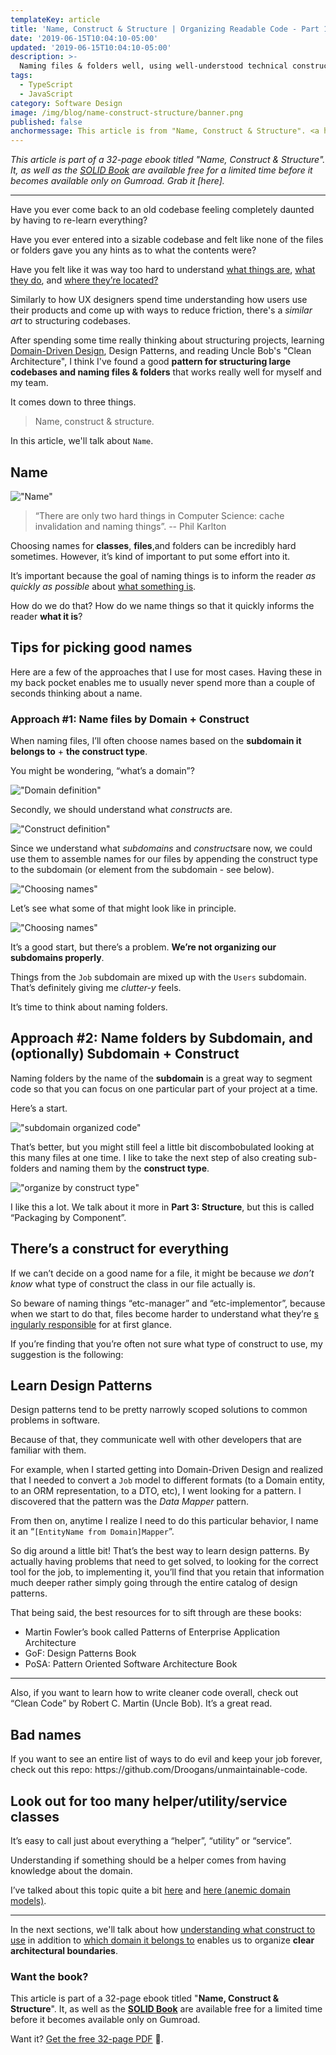 ```yaml
---
templateKey: article
title: 'Name, Construct & Structure | Organizing Readable Code - Part 1'
date: '2019-06-15T10:04:10-05:00'
updated: '2019-06-15T10:04:10-05:00'
description: >-
  Naming files & folders well, using well-understood technical constructs and strategically organizing files well are three ways to improve our ability to change code quickly. 
tags:
  - TypeScript
  - JavaScript
category: Software Design
image: /img/blog/name-construct-structure/banner.png
published: false
anchormessage: This article is from "Name, Construct & Structure". <a href="https://solidbook.io">Get it while it's free</a>.
---
```


_This article is part of a 32-page ebook titled "Name, Construct & Structure". It, as well as the [SOLID Book](https://solidbook.io) are available free for a limited time before it becomes available only on Gumroad. Grab it [here]._

---

Have you ever come back to an old codebase feeling completely daunted by having to re-learn everything?

Have you ever entered into a sizable codebase and felt like none of the files or folders gave you any hints as to what the contents were?

Have you felt like it was way too hard to understand <u>w​hat things are</u>,​ ​<u>what they do</u>,​ and <u>w​here they’re located?</u>​

Similarly to how UX designers spend time understanding how users use their products and come up with ways to reduce friction, there's a _similar art_ to structuring codebases.

After spending some time really thinking about structuring projects, learning [Domain-Driven Design](/articles/domain-driven-design-intro/), Design Patterns, and reading Uncle Bob's "Clean Architecture", I think I've found a good **pattern for structuring large codebases and naming files & folders** that works really well for myself and my team.

It comes down to three things.

> Name, construct & structure.

In this article, we'll talk about `Name`.

## <a  class="anchor" name="Name"></a>Name

!["Name"](/img/blog/name-construct-structure/name.png)

> “There are only two hard things in Computer Science: cache invalidation and naming things”. -- Phil Karlton

Choosing names for **c​lasses**,​ **​files**, ​and f​olders​ can be incredibly hard sometimes. However, it’s kind of important to put some effort into it.

It’s important because the goal of naming things is to inform the reader _as quickly as possible_ about <u>what something is</u>​​.

How do we do that? How do we name things so that it quickly informs the reader **what it is​**?

## <a  class="anchor" name="Picking-good-names"></a>Tips for picking good names

Here are a few of the approaches that I use for most cases. Having these in my back pocket enables me to usually never spend more than a couple of seconds thinking about a name.

### Approach #1: Name files by Domain + Construct

When naming f​iles, ​I’ll often choose names based on the **s​ubdomain it belongs to** ​+ **the c​onstruct type**.

You might be wondering, “what’s a domain”?

!["Domain definition"](/img/blog/name-construct-structure/domain-definition.png)

Secondly, we should understand what _c​onstructs_ a​re.

!["Construct definition"](/img/blog/name-construct-structure/construct-definition.png)

Since we understand what _s​ubdomains_ a​nd _c​onstructs_​ are now, we could use them to assemble names for our files by appending the c​onstruct​ type to the s​ubdomain (or element from the subdomain - see below).

!["Choosing names"](/img/blog/name-construct-structure/choosing-names.svg)

Let’s see what some of that might look like in principle.

!["Choosing names"](/img/blog/name-construct-structure/screenshot-1.png)

It’s a good start, but there’s a problem. **W​e’re not organizing our subdomains properly**​.

Things from the `J​ob` ​​subdomain are mixed up with the `U​sers` ​​subdomain. That’s definitely giving me _clutter-y_ feels.

It’s time to think about naming folders.

## Approach #2: Name folders by Subdomain, and (optionally) Subdomain + Construct

Naming folders by the name of the **subdomain** ​is a great way to segment code so that you can focus on one particular part of your project at a time.

Here’s a start.

!["subdomain organized code"](/img/blog/name-construct-structure/screenshot-2.png)

That’s better, but you might still feel a little bit discombobulated looking at this many files at one time. I like to take the next step of also creating sub-folders and naming them by the **c​onstruct type**.​

!["organize by construct  type"](/img/blog/name-construct-structure/screenshot-3.png)

I like this a lot. We talk about it more in **P​art 3: Structure**, ​but this is called “Packaging by Component”.

## <a  class="anchor" name="Constructs-for-everything"></a>There’s a construct for everything

If we can’t decide on a good name for a file, it might be because _w​e don’t know_​ what type of construct the class in our file actually is.

So beware of naming things “etc-manager” and “etc-implementor”, because when we start to do that, files become harder to understand what they’re [s​ingularly responsible](/articles/solid-principles/single-responsibility/) for ​at first glance.

If you’re finding that you’re often not sure what type of construct to use, my suggestion is the following:

## <a  class="anchor" name="Design-Patterns"></a>Learn Design Patterns

Design patterns tend to be pretty narrowly scoped solutions to common problems in software.

Because of that, they communicate well with other developers that are familiar with them.

For example, when I started getting into D​omain-Driven Design​​ and realized that I needed to convert a `J​ob`​ model to different formats (to a Domain entity, to an ORM representation, to a DTO, etc), I went looking for a pattern. I discovered that the pattern was the _D​ata Mapper_ pattern​.

From then on, anytime I realize I need to do this particular behavior, I name it an “​`[EntityName from Domain]Mapper`​”.

So dig around a little bit! That’s the best way to learn design patterns. By actually having problems that need to get solved, to looking for the correct tool for the job, to implementing it, you’ll find that you retain that information much deeper rather simply going through the entire catalog of design patterns.

That being said, the best resources for to sift through are these books:

- Martin Fowler’s book called Patterns of Enterprise Application Architecture
- GoF: Design Patterns Book
- PoSA: Pattern Oriented Software Architecture Book

---

Also, if you want to learn how to write cleaner code overall, check out “Clean Code” by Robert C. Martin (Uncle Bob). It’s a great read.

## Bad names
If you want to see an entire list of ways to d​o evil and keep your job forever, ​check out this repo: h​ttps://github.com/Droogans/unmaintainable-code.




## Look out for too many helper/utility/service classes

It’s easy to call just about everything a “helper”, “utility” or “service”. 

Understanding if something should be a h​elper​ comes from having knowledge about the domain.

I’ve talked about this topic quite a bit [h​ere](/articles/solid-principles/single-responsibility/) ​and [h​ere (anemic domain models)](/wiki/anemic-domain-model/).​

---

In the next sections, we'll talk about how <u>understanding what construct to use</u> in addition to <u>which domain it belongs to</u> enables us to organize **clear architectural boundaries**. 

### Want the book?

This article is part of a 32-page ebook titled "**Name, Construct & Structure**". It, as well as the **[SOLID Book](https://solidbook.io)** are available free for a limited time before it becomes available only on Gumroad.

Want it? [Get the free 32-page PDF](/resources/names-construct-structure) 🙂.

